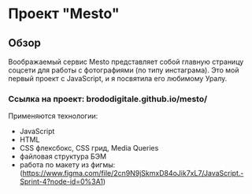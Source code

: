 # Проект "Mesto"
## Обзор
Воображаемый сервис Mesto представляет собой главную страницу соцсети для работы с фотографиями (по типу инстаграма).
Это мой первый проект с JavaScript, и я посвятила его любимому Уралу.

### Ссылка на проект: brododigitale.github.io/mesto/

Применяются технологии:
* JavaScript
* HTML
* CSS флексбокс, CSS грид, Media Queries
* файловая структура БЭМ
* работа по макету из фигмы: (https://www.figma.com/file/2cn9N9jSkmxD84oJik7xL7/JavaScript.-Sprint-4?node-id=0%3A1)
